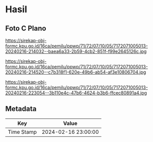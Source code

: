 # Hasil

## Foto C Plano

https://sirekap-obj-formc.kpu.go.id/16ca/pemilu/ppwp/71/72/07/10/05/7172071005013-20240216-214032--baea6a33-2b59-4cb2-851f-f99e2645126c.jpg

https://sirekap-obj-formc.kpu.go.id/16ca/pemilu/ppwp/71/72/07/10/05/7172071005013-20240216-214520--c7b318f1-620e-49b6-ab54-af3e10806704.jpg

https://sirekap-obj-formc.kpu.go.id/16ca/pemilu/ppwp/71/72/07/10/05/7172071005013-20240216-223054--3b110e4c-47b6-4624-b3b6-ffcec80891a4.jpg


## Metadata

| Key        | Value               |
| ---------- | ------------------- |
| Time Stamp | 2024-02-16 23:00:00 |



